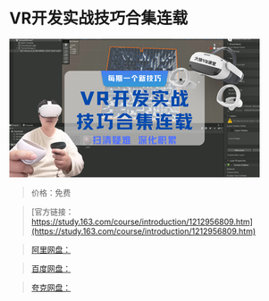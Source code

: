 # VR开发实战技巧合集连载

![img](../../../assets/study163/free/5ad90a59a2274186a9392d9db35ae823.png)

> 价格：免费

> [官方链接：https://study.163.com/course/introduction/1212956809.htm](https://study.163.com/course/introduction/1212956809.htm)

> [阿里网盘：]()

> [百度网盘：]()

> [夸克网盘：]()
